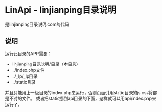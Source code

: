 LinApi - linjianping目录说明
======
是linjianping目录说明.com的代码


## 说明
运行此目录的APP需要：
* linjianping目录说明/目录（本目录）
* ../index.php文件
* ../_lp/_lp目录
* ../static目录

并且只能用上一级目录的index.php来运行，否则页面引用static目录的js css将都是不对的文件。
或者把static挪到api目录的下面，这样就可以用api/index.php来运行了。
